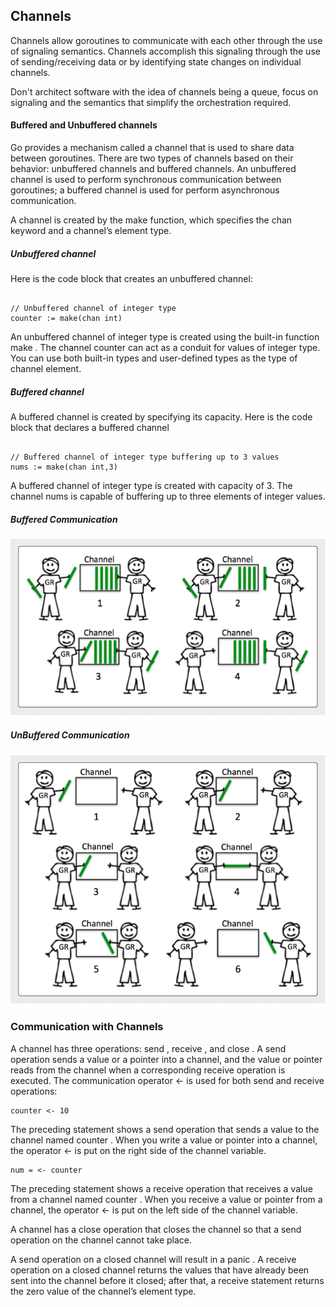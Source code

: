 ## Channels
Channels allow goroutines to communicate with each other
 through the use of signaling semantics.
  Channels accomplish this signaling through the use of
   sending/receiving data or by identifying state changes 
   on individual channels. 
   
   Don't architect software with
    the idea of channels being a queue, focus on signaling
     and the semantics that simplify the orchestration required.
     
 #### Buffered and Unbuffered channels
 Go provides a mechanism called a channel that is used to share data between goroutines. There are two
 types of channels based on their behavior: unbuffered channels and buffered channels. An unbuffered
 channel is used to perform synchronous communication between goroutines; a buffered channel is used for
 perform asynchronous communication.
 
 A channel is created by the make function, which specifies the chan keyword and a channel’s element type.
 
 ##### Unbuffered channel
 Here is the code block that creates an unbuffered channel:
 ```text

// Unbuffered channel of integer type
counter := make(chan int)
```
An unbuffered channel of integer type is created using the built-in function make . The channel counter
can act as a conduit for values of integer type. You can use both built-in types and user-defined types as the
type of channel element.
 ##### Buffered channel
 A buffered channel is created by specifying its capacity. Here is the code block that declares a buffered
  channel
```

// Buffered channel of integer type buffering up to 3 values
nums := make(chan int,3)

```
 

A buffered channel of integer type is created with capacity of 3. The channel nums is capable of
buffering up to three elements of integer values.

 
 
 ##### Buffered Communication
 ![](buffered.png)
 
 ##### UnBuffered Communication
 ![](unbuffered.png)
 
 ###  Communication with Channels
 
 A channel has three operations: send , receive , and close . A send operation sends a value or a pointer into
 a channel, and the value or pointer reads from the channel when a corresponding receive operation is
 executed. The communication operator <- is used for both send and receive operations:
 
 ```text
counter <- 10
```

The preceding statement shows a send operation that sends a value to the channel named counter .
When you write a value or pointer into a channel, the operator <- is put on the right side of the channel
variable.

```text
num = <- counter
```
The preceding statement shows a receive operation that receives a value from a channel named
counter . When you receive a value or pointer from a channel, the operator <- is put on the left side of the
channel variable.

A channel has a close operation that closes the channel so that a send operation on the channel cannot
take place. 

A send operation on a closed channel will result in a panic . A receive operation on a closed
channel returns the values that have already been sent into the channel before it closed; after that, a receive
statement returns the zero value of the channel’s element type.